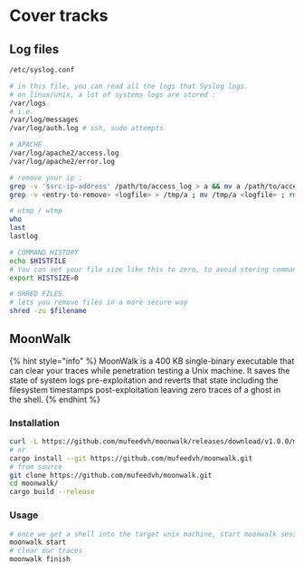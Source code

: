 # Cover tracks

## Log files

```bash
/etc/syslog.conf

# in this file, you can read all the logs that Syslog logs.
# on linux/unix, a lot of systems logs are stored : 
/var/logs
# i.e. 
/var/log/messages
/var/log/auth.log # ssh, sudo attempts

# APACHE
/var/log/apache2/access.log
/var/log/apache2/error.log

# remove your ip :
grep -v '$src-ip-address' /path/to/access_log > a && mv a /path/to/access_log
grep -v <entry-to-remove> <logfile> > /tmp/a ; mv /tmp/a <logfile> ; rm -f /tmp/a

# utmp / wtmp
who
last
lastlog

# COMMAND HISTORY
echo $HISTFILE
# You can set your file size like this to zero, to avoid storing commands.
export HISTSIZE=0

# SHRED FILES
# lets you remove files in a more secure way
shred -zu $filename
```

## MoonWalk

{% hint style="info" %}
MoonWalk is a 400 KB single-binary executable that can clear your traces while penetration testing a Unix machine. It saves the state of system logs pre-exploitation and reverts that state including the filesystem timestamps post-exploitation leaving zero traces of a ghost in the shell.
{% endhint %}

### Installation

```bash
curl -L https://github.com/mufeedvh/moonwalk/releases/download/v1.0.0/moonwalk_linux -o moonwalk
# or
cargo install --git https://github.com/mufeedvh/moonwalk.git
# from source
git clone https://github.com/mufeedvh/moonwalk.git
cd moonwalk/
cargo build --release
```

### Usage

```bash
# once we get a shell into the target unix machine, start moonwalk session
moonwalk start
# clear our traces 
moonwalk finish
```
